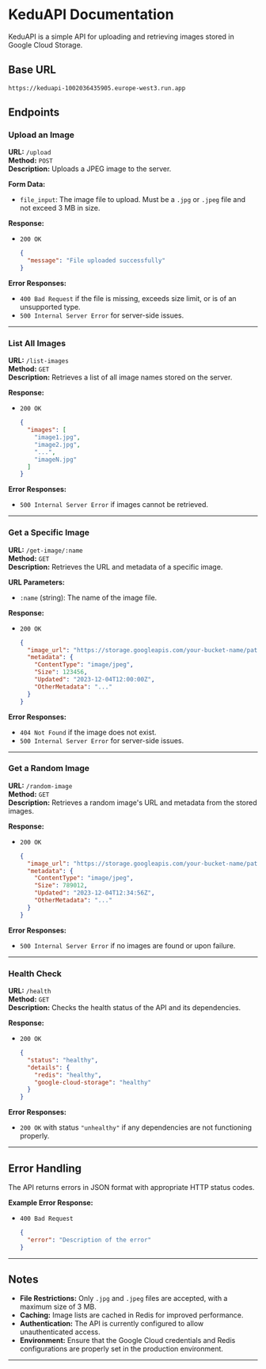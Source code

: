 # KeduAPI Documentation

KeduAPI is a simple API for uploading and retrieving images stored in Google Cloud Storage.

## Base URL

```
https://keduapi-1002036435905.europe-west3.run.app
```

## Endpoints

### Upload an Image

**URL:** `/upload`  
**Method:** `POST`  
**Description:** Uploads a JPEG image to the server.

**Form Data:**

- `file_input`: The image file to upload. Must be a `.jpg` or `.jpeg` file and not exceed 3 MB in size.

**Response:**

- `200 OK`  
  ```json
  {
    "message": "File uploaded successfully"
  }
  ```

**Error Responses:**

- `400 Bad Request` if the file is missing, exceeds size limit, or is of an unsupported type.
- `500 Internal Server Error` for server-side issues.

---

### List All Images

**URL:** `/list-images`  
**Method:** `GET`  
**Description:** Retrieves a list of all image names stored on the server.

**Response:**

- `200 OK`  
  ```json
  {
    "images": [
      "image1.jpg",
      "image2.jpg",
      "...",
      "imageN.jpg"
    ]
  }
  ```

**Error Responses:**

- `500 Internal Server Error` if images cannot be retrieved.

---

### Get a Specific Image

**URL:** `/get-image/:name`  
**Method:** `GET`  
**Description:** Retrieves the URL and metadata of a specific image.

**URL Parameters:**

- `:name` (string): The name of the image file.

**Response:**

- `200 OK`  
  ```json
  {
    "image_url": "https://storage.googleapis.com/your-bucket-name/path/to/image.jpg",
    "metadata": {
      "ContentType": "image/jpeg",
      "Size": 123456,
      "Updated": "2023-12-04T12:00:00Z",
      "OtherMetadata": "..."
    }
  }
  ```

**Error Responses:**

- `404 Not Found` if the image does not exist.
- `500 Internal Server Error` for server-side issues.

---

### Get a Random Image

**URL:** `/random-image`  
**Method:** `GET`  
**Description:** Retrieves a random image's URL and metadata from the stored images.

**Response:**

- `200 OK`  
  ```json
  {
    "image_url": "https://storage.googleapis.com/your-bucket-name/path/to/random-image.jpg",
    "metadata": {
      "ContentType": "image/jpeg",
      "Size": 789012,
      "Updated": "2023-12-04T12:34:56Z",
      "OtherMetadata": "..."
    }
  }
  ```

**Error Responses:**

- `500 Internal Server Error` if no images are found or upon failure.

---

### Health Check

**URL:** `/health`  
**Method:** `GET`  
**Description:** Checks the health status of the API and its dependencies.

**Response:**

- `200 OK`  
  ```json
  {
    "status": "healthy",
    "details": {
      "redis": "healthy",
      "google-cloud-storage": "healthy"
    }
  }
  ```

**Error Responses:**

- `200 OK` with status `"unhealthy"` if any dependencies are not functioning properly.

---

## Error Handling

The API returns errors in JSON format with appropriate HTTP status codes.

**Example Error Response:**

- `400 Bad Request`  
  ```json
  {
    "error": "Description of the error"
  }
  ```

---

## Notes

- **File Restrictions:** Only `.jpg` and `.jpeg` files are accepted, with a maximum size of 3 MB.
- **Caching:** Image lists are cached in Redis for improved performance.
- **Authentication:** The API is currently configured to allow unauthenticated access.
- **Environment:** Ensure that the Google Cloud credentials and Redis configurations are properly set in the production environment.

---

